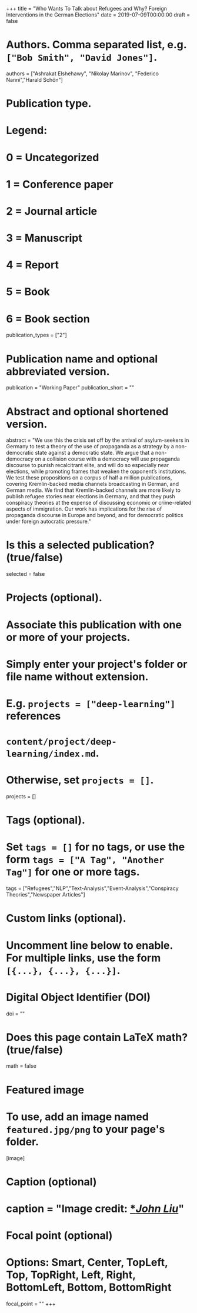 +++
title = "Who Wants To Talk about Refugees and Why? Foreign Interventions in the German Elections"
date = 2019-07-09T00:00:00
draft = false

# Authors. Comma separated list, e.g. `["Bob Smith", "David Jones"]`.
authors = ["Ashrakat Elshehawy", "Nikolay Marinov", "Federico Nanni","Harald Schön"]

# Publication type.
# Legend:
# 0 = Uncategorized
# 1 = Conference paper
# 2 = Journal article
# 3 = Manuscript
# 4 = Report
# 5 = Book
# 6 = Book section
publication_types = ["2"]

# Publication name and optional abbreviated version.
publication = "Working Paper"
publication_short = ""

# Abstract and optional shortened version.
abstract = "We use this the crisis set off by the arrival of asylum-seekers in Germany to test a theory of the use of propaganda as a strategy by a non-democratic state against a democratic state.  We argue that a non-democracy on a collision course with a democracy will use propaganda discourse to punish recalcitrant elite, and will do so especially near elections, while promoting frames that weaken the opponent’s institutions.  We test these propositions on a corpus of half a million publications, covering Kremlin-backed media channels broadcasting in German, and German media.  We find that Kremlin-backed channels are more likely to publish refugee stories near elections in Germany, and that they push conspiracy theories at the expense of discussing economic or crime-related aspects of immigration.  Our work has implications for the rise of propaganda discourse in Europe and beyond, and for democratic politics under foreign autocratic pressure."

# Is this a selected publication? (true/false)
selected = false

# Projects (optional).
#   Associate this publication with one or more of your projects.
#   Simply enter your project's folder or file name without extension.
#   E.g. `projects = ["deep-learning"]` references 
#   `content/project/deep-learning/index.md`.
#   Otherwise, set `projects = []`.
projects = []

# Tags (optional).
#   Set `tags = []` for no tags, or use the form `tags = ["A Tag", "Another Tag"]` for one or more tags.
tags = ["Refugees","NLP","Text-Analysis","Event-Analysis","Conspiracy Theories","Newspaper Articles"]

# Custom links (optional).
#   Uncomment line below to enable. For multiple links, use the form `[{...}, {...}, {...}]`.

# Digital Object Identifier (DOI)
doi = ""

# Does this page contain LaTeX math? (true/false)
math = false

# Featured image
# To use, add an image named `featured.jpg/png` to your page's folder. 
[image]
  # Caption (optional)
 # caption = "Image credit: [**John Liu*](https://www.flickr.com/photos/8047705@N02/5427063703/)"

  # Focal point (optional)
  # Options: Smart, Center, TopLeft, Top, TopRight, Left, Right, BottomLeft, Bottom, BottomRight
  focal_point = ""
+++

